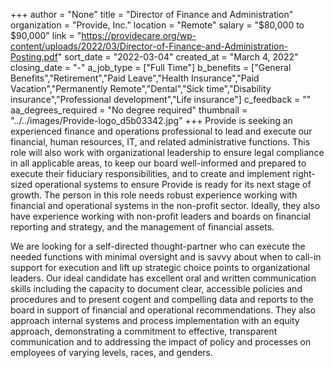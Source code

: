 +++
author = "None"
title = "Director of Finance and Administration"
organization = "Provide, Inc."
location = "Remote"
salary = "$80,000 to $90,000"
link = "https://providecare.org/wp-content/uploads/2022/03/Director-of-Finance-and-Administration-Posting.pdf"
sort_date = "2022-03-04"
created_at = "March 4, 2022"
closing_date = "-"
a_job_type = ["Full Time"]
b_benefits = ["General Benefits","Retirement","Paid Leave","Health Insurance","Paid Vacation","Permanently Remote","Dental","Sick time","Disability insurance","Professional development","Life insurance"]
c_feedback = ""
aa_degrees_required = "No degree required"
thumbnail = "../../images/Provide-logo_d5b03342.jpg"
+++
Provide is seeking an experienced finance and operations professional to lead and execute our financial, human resources, IT, and related administrative functions.  This role will also work with organizational leadership to ensure legal compliance in all applicable areas, to keep our board well-informed and prepared to execute their fiduciary responsibilities, and to create and implement right-sized operational systems to ensure Provide is ready for its next stage of growth.  The person in this role needs robust experience working with financial and operational systems in the non-profit sector. Ideally, they also have experience working with non-profit leaders and boards on financial reporting and strategy, and the management of financial assets.

We are looking for a self-directed thought-partner who can execute the needed functions with minimal oversight and is savvy about when to call-in support for execution and lift up strategic choice points to organizational leaders.  Our ideal candidate has excellent oral and written communication skills including the capacity to document clear, accessible policies and procedures and to present cogent and compelling data and reports to the board in support of financial and operational recommendations.   They also approach internal systems and process implementation with an equity approach, demonstrating a commitment to effective, transparent communication and to addressing the impact of policy and processes on employees of varying levels, races, and genders.
